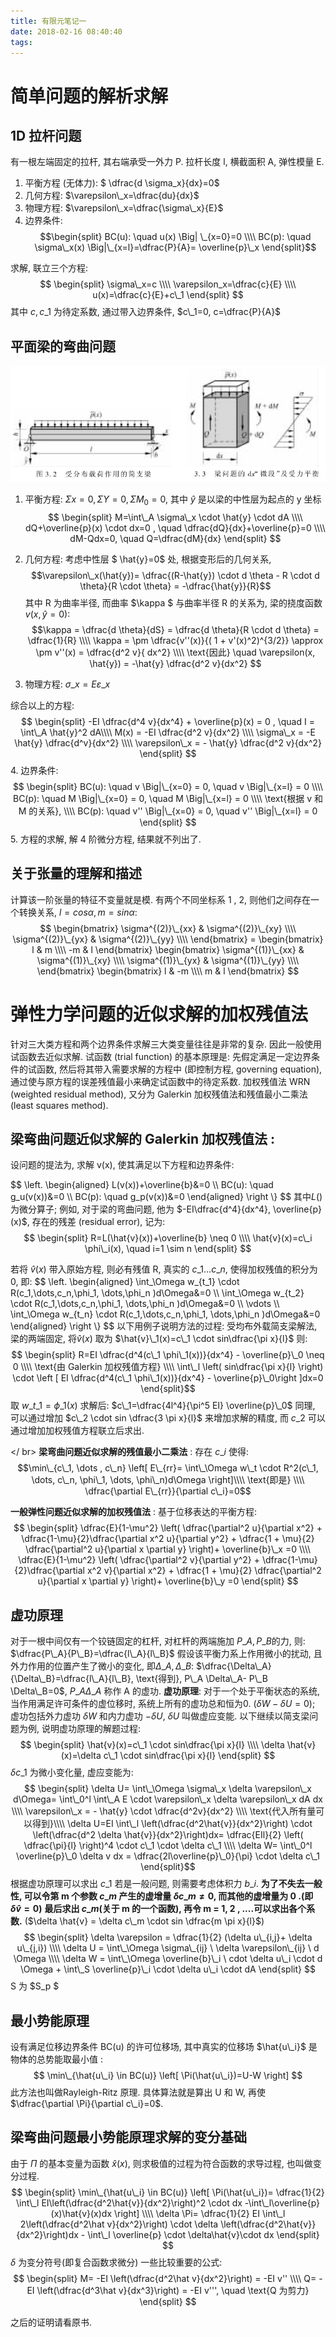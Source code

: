 ```yaml
---
title: 有限元笔记一
date: 2018-02-16 08:40:40
tags:
---
```



# 简单问题的解析求解
## 1D 拉杆问题
有一根左端固定的拉杆, 其右端承受一外力 P. 拉杆长度 l, 横截面积 A, 弹性模量 E.
<!--more-->

1. 平衡方程 (无体力): $ \dfrac{d \sigma\_x}{dx}=0$
2. 几何方程: $\varepsilon\_x=\dfrac{du}{dx}$
3. 物理方程: $\varepsilon\_x=\dfrac{\sigma\_x}{E}$
4. 边界条件: $$\begin{split} BC(u): \quad u(x) \Big| \_{x=0}=0 \\\\ BC(p): \quad \sigma\_x(x) \Big|\_{x=l}=\dfrac{P}{A}= \overline{p}\_x \end{split}$$

求解, 联立三个方程: 
$$
\begin{split}
\sigma\_x=c \\\\
\varepsilon_x=\dfrac{c}{E} \\\\
u(x)=\dfrac{c}{E}+c\_1
\end{split}
$$
其中 $c, c\_1$ 为待定系数, 通过带入边界条件, $c\_1=0, c=\dfrac{P}{A}$


## 平面梁的弯曲问题
![](/images/平面梁弯曲问题.jpg)

1. 平衡方程: $\Sigma x=0, \Sigma Y=0, \Sigma M_0=0$, 其中 $\hat{y}$ 是以梁的中性层为起点的 y 坐标
$$
\begin{split}
M=\int\_A \sigma\_x \cdot \hat{y} \cdot dA \\\\
dQ+\overline{p}(x) \cdot dx=0 , \quad \dfrac{dQ}{dx}+\overline{p}=0 \\\\
dM-Qdx=0, \quad Q=\dfrac{dM}{dx}
\end{split}
$$

2. 几何方程: 
考虑中性层 $ \hat{y}=0$ 处, 根据变形后的几何关系,
$$\varepsilon\_x(\hat{y})= \dfrac{(R-\hat{y}) \cdot d \theta - R \cdot d \theta}{R \cdot \theta} = -\dfrac{\hat{y}}{R}$$
其中 R 为曲率半径, 而曲率 $\kappa $ 与曲率半径 R 的关系为, 梁的挠度函数 $v(x, \hat{y}=0)$: 
$$\kappa = \dfrac{d \theta}{dS} = \dfrac{d \theta}{R \cdot d \theta} = \dfrac{1}{R} \\\\
\kappa = \pm \dfrac{v''(x)}{( 1 + v'(x)^2)^{3/2}} \approx \pm v''(x) = \dfrac{d^2 v}{ dx^2} \\\\
\text{因此} \quad \varepsilon(x, \hat{y}) = -\hat{y} \dfrac{d^2 v}{dx^2}  $$

3. 物理方程:  $\sigma\_x = E \varepsilon\_x$

综合以上的方程:
$$
\begin{split}
-EI \dfrac{d^4 v}{dx^4} + \overline{p}(x) = 0 , \quad  I = \int\_A \hat{y}^2 dA\\\\
M(x) = -EI \dfrac{d^2 v}{dx^2} \\\\
\sigma\_x = -E \hat{y} \dfrac{d^v}{dx^2} \\\\
\varepsilon\_x = - \hat{y} \dfrac{d^2 v}{dx^2}
\end{split}
$$
4. 边界条件:
$$
\begin{split}
BC(u): \quad v \Big|\_{x=0} = 0, \quad v \Big|\_{x=l} = 0 \\\\
BC(p): \quad M \Big|\_{x=0} = 0, \quad M \Big|\_{x=l} = 0 \\\\
\text{根据 v 和 M 的关系}, \\\\
BC(p): \quad v'' \Big|\_{x=0} = 0, \quad v'' \Big|\_{x=l} = 0
\end{split}
$$
5. 方程的求解, 解 4 阶微分方程, 结果就不列出了. 

## 关于张量的理解和描述
计算该一阶张量的特征不变量就是模. 
有两个不同坐标系 1 , 2, 则他们之间存在一个转换关系, $l = cos \alpha , m = sin \alpha$:
$$
\begin{bmatrix}
\sigma^{(2)}\_{xx} & \sigma^{(2)}\_{xy} \\\\
\sigma^{(2)}\_{yx} & \sigma^{(2)}\_{yy} \\\\
\end{bmatrix} = 
\begin{bmatrix}
l & m \\\\
-m & l
\end{bmatrix} 
\begin{bmatrix}
\sigma^{(1)}\_{xx} & \sigma^{(1)}\_{xy} \\\\
\sigma^{(1)}\_{yx} & \sigma^{(1)}\_{yy} \\\\
\end{bmatrix} 
\begin{bmatrix}
l & -m \\\\
m & l
\end{bmatrix} 
$$

# 弹性力学问题的近似求解的加权残值法
针对三大类方程和两个边界条件求解三大类变量往往是非常的复杂. 因此一般使用试函数去近似求解. 
试函数 (trial function) 的基本原理是: 先假定满足一定边界条件的试函数, 然后将其带入需要求解的方程中 (即控制方程, governing equation), 通过使与原方程的误差残值最小来确定试函数中的待定系数. 
加权残值法 WRN (weighted residual method), 又分为 Galerkin 加权残值法和残值最小二乘法 (least squares method).


## 梁弯曲问题近似求解的 Galerkin 加权残值法 :
设问题的提法为, 求解 v(x), 使其满足以下方程和边界条件:

$$
\left.
\begin{aligned}
L(v(x))+\overline{b}&=0 \\\\
BC(u): \quad g\_u(v(x))&=0 \\\\
BC(p): \quad g\_p(v(x))&=0
\end{aligned}
\right \\}
$$
其中$L( )$ 为微分算子; 例如, 对于梁的弯曲问题, 他为 $-EI\dfrac{d^4}{dx^4}, \overline{p}(x)$, 存在的残差 (residual error), 记为:
$$
\begin{split}
R=L(\hat{v}(x))+\overline{b} \neq 0 \\\\
\hat{v}(x)=c\_i \phi\_i(x), \quad i=1 \sim n
\end{split}
$$

若将 $\hat{v}(x)$ 带入原始方程, 则必有残值 R, 真实的 $c\_1...c\_n$, 使得加权残值的积分为 0, 即:
$$
\left.
\begin{aligned}
\int\_\Omega w\_{t\_1} \cdot R(c\_1,\dots,c\_n,\phi\_1, \dots,\phi\_n )d\Omega&=0 \\\\
\int\_\Omega w\_{t\_2} \cdot R(c\_1,\dots,c\_n,\phi\_1, \dots,\phi\_n )d\Omega&=0 \\\\
\vdots \\\\
\int\_\Omega w\_{t\_n} \cdot R(c\_1,\dots,c\_n,\phi\_1, \dots,\phi\_n )d\Omega&=0
\end{aligned}
\right \\}
$$
以下用例子说明方法的过程:
受均布外载简支梁解法, 梁的两端固定,
将$\hat{v}(x)$ 取为 $\hat{v}\_1(x)=c\_1 \cdot sin\dfrac{\pi x}{l}$
则: 
$$
\begin{split}
R=EI \dfrac{d^4(c\_1 \phi\_1(x))}{dx^4} - \overline{p}\_0 \neq 0 \\\\
\text{由 Galerkin 加权残值方程} \\\\
\int\_l \left( sin\dfrac{\pi x}{l} \right) \cdot \left [ 
EI \dfrac{d^4(c\_1 \phi\_1(x))}{dx^4} - \overline{p}\_0\right ]dx=0 
\end{split}$$
取 $w\_{t\_1}= \phi\_1(x)$
求解后: $c\_1=\dfrac{4l^4}{\pi^5 EI} \overline{p}\_0$
同理, 可以通过增加 $c\_2 \cdot sin \dfrac{3 \pi x}{l}$ 来增加求解的精度, 而 $c\_2$ 可以通过增加加权残值方程联立后求出. 

</ br>
**梁弯曲问题近似求解的残值最小二乘法** :
存在 $c\_i$ 使得:
$$\min\_{c\_1, \dots , c\_n} \left[ E\_{rr}= \int\_\Omega w\_t \cdot R^2(c\_1, \dots, c\_n, \phi\_1, \dots, \phi\_n)d\Omega \right]\\\\
\text{即是} \\\\
\dfrac{\partial E\_{rr}}{\partial c\_i}=0$$


**一般弹性问题近似求解的加权残值法** :
基于位移表达的平衡方程:
$$
\begin{split}
\dfrac{E}{1-\mu^2} \left( \dfrac{\partial^2 u}{\partial x^2} + \dfrac{1-\mu}{2}\dfrac{\partial x^2 u}{\partial y^2} + \dfrac{1 + \mu}{2} \dfrac{\partial^2 u}{\partial x \partial y} \right)+ \overline{b}\_x =0 \\\\
\dfrac{E}{1-\mu^2} \left( \dfrac{\partial^2 v}{\partial y^2} + \dfrac{1-\mu}{2}\dfrac{\partial x^2 v}{\partial x^2} + \dfrac{1 + \mu}{2} \dfrac{\partial^2 u}{\partial x \partial y} \right)+ \overline{b}\_y =0
\end{split}
$$


## 虚功原理
对于一根中间仅有一个铰链固定的杠杆, 对杠杆的两端施加 $P\_A, P\_B$的力, 
则: $\dfrac{P\_A}{P\_B}=\dfrac{l\_A}{l\_B}$
假设该平衡力系上作用微小的扰动, 且外力作用的位置产生了微小的变化, 即$\Delta\_A, \Delta\_B$: $\dfrac{\Delta\_A}{\Delta\_B}=\dfrac{l\_A}{l\_B}, \text{得到}, P\_A \Delta\_A- P\_B \Delta\_B=0$, $P\_A \Delta\_A$ 称作 A 的虚功. 
**虚功原理**: 对于一个处于平衡状态的系统, 当作用满足许可条件的虚位移时, 系统上所有的虚功总和恒为0. ($\delta W- \delta U=0$); 虚功包括外力虚功 $\delta W$ 和内力虚功 $-\delta U$, $\delta U$ 叫做虚应变能. 
以下继续以简支梁问题为例, 说明虚功原理的解题过程:
$$
\begin{split}
\hat{v}(x)=c\_1 \cdot sin\dfrac{\pi x}{l}  \\\\
\delta \hat{v}(x)=\delta c\_1 \cdot sin\dfrac{\pi x}{l}
\end{split}
$$
$\delta c\_1$ 为微小变化量, 虚应变能为:
$$
\begin{split}
\delta U= \int\_\Omega \sigma\_x \delta \varepsilon\_x d\Omega= \int\_0^l \int\_A E \cdot \varepsilon\_x \delta \varepsilon\_x dA dx \\\\
\varepsilon\_x = - \hat{y} \cdot \dfrac{d^2v}{dx^2} \\\\
\text{代入所有量可以得到}\\\\
\delta U=EI \int\_l \left(\dfrac{d^2\hat{v}}{dx^2}\right) \cdot \left(\dfrac{d^2 \delta \hat{v}}{dx^2}\right)dx= \dfrac{EIl}{2} \left( \dfrac{\pi}{l} \right)^4 \cdot c\_1 \cdot \delta c\_1 \\\\
\delta W= \int\_0^l \overline{p}\_0 \delta v dx = \dfrac{2l\overline{p}\_0}{\pi} \cdot \delta c\_1
\end{split}$$
根据虚功原理可以求出 $c\_1$
若是一般问题, 则需要考虑体积力 $b\_i$.
**为了不失去一般性, 可以令第 m 个参数 $c\_m$ 产生的虚增量 $\delta c\_m \neq 0$, 而其他的虚增量为 0 .(即 $\delta \hat{v} = 0$)**
**最后求出 $c\_m$(关于 m 的一个函数), 再令 m = 1, 2 , ....可以求出各个系数.** ($\delta \hat{v} = \delta c\_m  \cdot sin \dfrac{m \pi x}{l}$)
$$
\begin{split}
\delta \varepsilon = \dfrac{1}{2} (\delta u\_{i,j}+ \delta u\_{j,i}) \\\\
\delta U = \int\_\Omega \sigma\_{ij} \ \delta \varepsilon\_{ij} \ d \Omega \\\\
 \delta W = \int\_\Omega \overline{b}\_i \  cdot \delta u\_i \cdot d \Omega + \int\_S \overline{p}\_i \cdot \delta u\_i \cdot dA 
\end{split}
$$
S 为 $S\_p $

## 最小势能原理
设有满足位移边界条件 BC(u) 的许可位移场, 其中真实的位移场 $\hat{u\_i}$ 是物体的总势能取最小值 :
$$
\min\_{\hat{u\_i} \in BC(u)} \left[ \Pi(\hat{u\_i})=U-W \right]
$$
此方法也叫做Rayleigh-Ritz 原理. 
具体算法就是算出 U 和 W, 再使 $\dfrac{\partial \Pi}{\partial c\_i}=0$. 

## 梁弯曲问题最小势能原理求解的变分基础
由于 $\Pi$ 的基本变量为函数 $\hat{x}(x)$, 则求极值的过程为符合函数的求导过程, 也叫做变分过程. 
$$
\begin{split}
\min\_{\hat{u\_i} \in BC(u)} \left[ \Pi(\hat{u\_i})= \dfrac{1}{2} \int\_l EI\left(\dfrac{d^2\hat{v}}{dx^2}\right)^2 \cdot dx -\int\_l\overline{p}(x)\hat{v}(x)dx \right] \\\\
\delta \Pi= \dfrac{1}{2} EI \int\_l 2\left(\dfrac{d^2\hat v}{dx^2}\right) \cdot \delta \left(\dfrac{d^2\hat{v}}{dx^2}\right)dx - \int\_l \overline{p} \cdot \delta\hat{v}\cdot dx
\end{split}
$$
$\delta$ 为变分符号(即复合函数求微分) 
一些比较重要的公式:
$$
\begin{split}
M= -EI \left(\dfrac{d^2\hat v}{dx^2}\right) = -EI v'' \\\\
Q= -EI  \left(\dfrac{d^3\hat v}{dx^3}\right) = -EI v''',  \quad \text{Q 为剪力}
\end{split}
$$

之后的证明请看原书.



